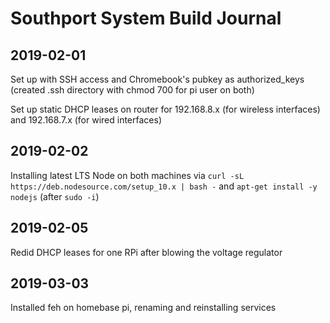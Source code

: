 # Southport System Build Journal

## 2019-02-01

Set up with SSH access and Chromebook's pubkey as authorized_keys (created .ssh directory with chmod 700 for pi user on both)

Set up static DHCP leases on router for 192.168.8.x (for wireless interfaces) and 192.168.7.x (for wired interfaces)

## 2019-02-02

Installing latest LTS Node on both machines via `curl -sL https://deb.nodesource.com/setup_10.x | bash -` and `apt-get install -y nodejs` (after `sudo -i`)

## 2019-02-05

Redid DHCP leases for one RPi after blowing the voltage regulator

## 2019-03-03

Installed feh on homebase pi, renaming and reinstalling services
